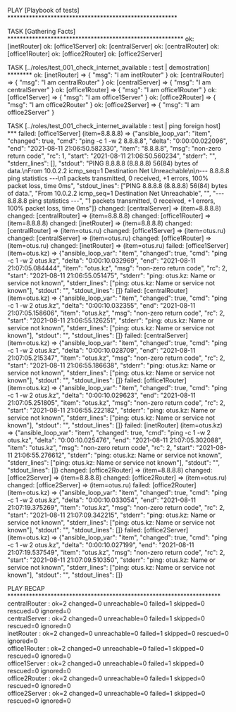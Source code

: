 
PLAY [Playbook of tests] *******************************************************

TASK [Gathering Facts] *********************************************************
ok: [inetRouter]
ok: [office1Server]
ok: [centralServer]
ok: [centralRouter]
ok: [office1Router]
ok: [office2Router]
ok: [office2Server]

TASK [../roles/test_001_check_internet_available : test | demostration] ********
ok: [inetRouter] => {
    "msg": "I am inetRouter"
}
ok: [centralRouter] => {
    "msg": "I am centralRouter"
}
ok: [centralServer] => {
    "msg": "I am centralServer"
}
ok: [office1Router] => {
    "msg": "I am office1Router"
}
ok: [office1Server] => {
    "msg": "I am office1Server"
}
ok: [office2Router] => {
    "msg": "I am office2Router"
}
ok: [office2Server] => {
    "msg": "I am office2Server"
}

TASK [../roles/test_001_check_internet_available : test | ping foreign host] ***
failed: [office1Server] (item=8.8.8.8) => {"ansible_loop_var": "item", "changed": true, "cmd": "ping -c 1 -w 2 8.8.8.8", "delta": "0:00:00.022096", "end": "2021-08-11 21:06:50.582330", "item": "8.8.8.8", "msg": "non-zero return code", "rc": 1, "start": "2021-08-11 21:06:50.560234", "stderr": "", "stderr_lines": [], "stdout": "PING 8.8.8.8 (8.8.8.8) 56(84) bytes of data.\nFrom 10.0.2.2 icmp_seq=1 Destination Net Unreachable\n\n--- 8.8.8.8 ping statistics ---\n1 packets transmitted, 0 received, +1 errors, 100% packet loss, time 0ms", "stdout_lines": ["PING 8.8.8.8 (8.8.8.8) 56(84) bytes of data.", "From 10.0.2.2 icmp_seq=1 Destination Net Unreachable", "", "--- 8.8.8.8 ping statistics ---", "1 packets transmitted, 0 received, +1 errors, 100% packet loss, time 0ms"]}
changed: [centralServer] => (item=8.8.8.8)
changed: [centralRouter] => (item=8.8.8.8)
changed: [office1Router] => (item=8.8.8.8)
changed: [inetRouter] => (item=8.8.8.8)
changed: [centralRouter] => (item=otus.ru)
changed: [office1Server] => (item=otus.ru)
changed: [centralServer] => (item=otus.ru)
changed: [office1Router] => (item=otus.ru)
changed: [inetRouter] => (item=otus.ru)
failed: [office1Server] (item=otus.kz) => {"ansible_loop_var": "item", "changed": true, "cmd": "ping -c 1 -w 2 otus.kz", "delta": "0:00:10.032969", "end": "2021-08-11 21:07:05.084444", "item": "otus.kz", "msg": "non-zero return code", "rc": 2, "start": "2021-08-11 21:06:55.051475", "stderr": "ping: otus.kz: Name or service not known", "stderr_lines": ["ping: otus.kz: Name or service not known"], "stdout": "", "stdout_lines": []}
failed: [centralRouter] (item=otus.kz) => {"ansible_loop_var": "item", "changed": true, "cmd": "ping -c 1 -w 2 otus.kz", "delta": "0:00:10.032355", "end": "2021-08-11 21:07:05.158606", "item": "otus.kz", "msg": "non-zero return code", "rc": 2, "start": "2021-08-11 21:06:55.126251", "stderr": "ping: otus.kz: Name or service not known", "stderr_lines": ["ping: otus.kz: Name or service not known"], "stdout": "", "stdout_lines": []}
failed: [centralServer] (item=otus.kz) => {"ansible_loop_var": "item", "changed": true, "cmd": "ping -c 1 -w 2 otus.kz", "delta": "0:00:10.028709", "end": "2021-08-11 21:07:05.215347", "item": "otus.kz", "msg": "non-zero return code", "rc": 2, "start": "2021-08-11 21:06:55.186638", "stderr": "ping: otus.kz: Name or service not known", "stderr_lines": ["ping: otus.kz: Name or service not known"], "stdout": "", "stdout_lines": []}
failed: [office1Router] (item=otus.kz) => {"ansible_loop_var": "item", "changed": true, "cmd": "ping -c 1 -w 2 otus.kz", "delta": "0:00:10.029623", "end": "2021-08-11 21:07:05.251805", "item": "otus.kz", "msg": "non-zero return code", "rc": 2, "start": "2021-08-11 21:06:55.222182", "stderr": "ping: otus.kz: Name or service not known", "stderr_lines": ["ping: otus.kz: Name or service not known"], "stdout": "", "stdout_lines": []}
failed: [inetRouter] (item=otus.kz) => {"ansible_loop_var": "item", "changed": true, "cmd": "ping -c 1 -w 2 otus.kz", "delta": "0:00:10.025476", "end": "2021-08-11 21:07:05.302088", "item": "otus.kz", "msg": "non-zero return code", "rc": 2, "start": "2021-08-11 21:06:55.276612", "stderr": "ping: otus.kz: Name or service not known", "stderr_lines": ["ping: otus.kz: Name or service not known"], "stdout": "", "stdout_lines": []}
changed: [office2Router] => (item=8.8.8.8)
changed: [office2Server] => (item=8.8.8.8)
changed: [office2Router] => (item=otus.ru)
changed: [office2Server] => (item=otus.ru)
failed: [office2Router] (item=otus.kz) => {"ansible_loop_var": "item", "changed": true, "cmd": "ping -c 1 -w 2 otus.kz", "delta": "0:00:10.033054", "end": "2021-08-11 21:07:19.375269", "item": "otus.kz", "msg": "non-zero return code", "rc": 2, "start": "2021-08-11 21:07:09.342215", "stderr": "ping: otus.kz: Name or service not known", "stderr_lines": ["ping: otus.kz: Name or service not known"], "stdout": "", "stdout_lines": []}
failed: [office2Server] (item=otus.kz) => {"ansible_loop_var": "item", "changed": true, "cmd": "ping -c 1 -w 2 otus.kz", "delta": "0:00:10.027199", "end": "2021-08-11 21:07:19.537549", "item": "otus.kz", "msg": "non-zero return code", "rc": 2, "start": "2021-08-11 21:07:09.510350", "stderr": "ping: otus.kz: Name or service not known", "stderr_lines": ["ping: otus.kz: Name or service not known"], "stdout": "", "stdout_lines": []}

PLAY RECAP *********************************************************************
centralRouter              : ok=2    changed=0    unreachable=0    failed=1    skipped=0    rescued=0    ignored=0   
centralServer              : ok=2    changed=0    unreachable=0    failed=1    skipped=0    rescued=0    ignored=0   
inetRouter                 : ok=2    changed=0    unreachable=0    failed=1    skipped=0    rescued=0    ignored=0   
office1Router              : ok=2    changed=0    unreachable=0    failed=1    skipped=0    rescued=0    ignored=0   
office1Server              : ok=2    changed=0    unreachable=0    failed=1    skipped=0    rescued=0    ignored=0   
office2Router              : ok=2    changed=0    unreachable=0    failed=1    skipped=0    rescued=0    ignored=0   
office2Server              : ok=2    changed=0    unreachable=0    failed=1    skipped=0    rescued=0    ignored=0   

